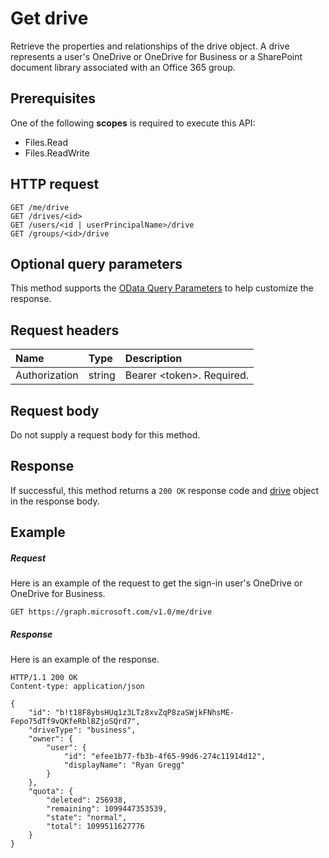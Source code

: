 # Get drive

Retrieve the properties and relationships of the drive object. A drive represents
a user's OneDrive or OneDrive for Business or a SharePoint document library
associated with an Office 365 group.

## Prerequisites
One of the following **scopes** is required to execute this API:

  * Files.Read
  * Files.ReadWrite

## HTTP request
<!-- { "blockType": "ignored" } -->
```http
GET /me/drive
GET /drives/<id>
GET /users/<id | userPrincipalName>/drive
GET /groups/<id>/drive
```

## Optional query parameters
This method supports the [OData Query Parameters](http://graph.microsoft.io/docs/overview/query_parameters)
to help customize the response.

## Request headers

| Name          | Type   | Description                 |
|:--------------|:-------|:----------------------------|
| Authorization | string | Bearer \<token\>. Required. |


## Request body
Do not supply a request body for this method.

## Response
If successful, this method returns a `200 OK` response code and
[drive](../resources/drive.md) object in the response body.

## Example

##### Request

Here is an example of the request to get the sign-in user's OneDrive or OneDrive
for Business.

<!-- {
  "blockType": "request",
  "name": "get_drive"
}-->
```http
GET https://graph.microsoft.com/v1.0/me/drive
```
##### Response
Here is an example of the response.
<!-- {
  "blockType": "response",
  "truncated": true,
  "@odata.type": "microsoft.graph.drive"
} -->
```http
HTTP/1.1 200 OK
Content-type: application/json

{
    "id": "b!t18F8ybsHUq1z3LTz8xvZqP8zaSWjkFNhsME-Fepo75dTf9vQKfeRblBZjoSQrd7",
    "driveType": "business",    
    "owner": {
        "user": {
            "id": "efee1b77-fb3b-4f65-99d6-274c11914d12",
            "displayName": "Ryan Gregg"
        }
    },
    "quota": {
        "deleted": 256938,
        "remaining": 1099447353539,
        "state": "normal",
        "total": 1099511627776
    }
}
```

<!-- uuid: 8fcb5dbc-d5aa-4681-8e31-b001d5168d79
2015-10-25 14:57:30 UTC -->
<!-- {
  "type": "#page.annotation",
  "description": "Get metadata for a OneDrive, OneDrive for Business, or Office 365 group drive",
  "keywords": "drive,onedrive,default drive,group drive",
  "section": "documentation",
  "tocPath": "OneDrive/Drive/Get Drive"
}-->


<!-- {
  "type": "#page.annotation",
  "description": "Retrieve the properties and relationships of drive object.",
  "tocPath": "/v1.0 reference/Users/drive/Get drive",
  "apiVersion": "v1.0",
  "section": "documentation",
  "canonicalURL": ""
} -->
